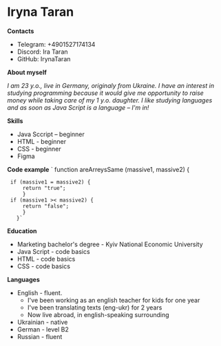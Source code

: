 # Iryna Taran 
**Contacts**
* Telegram: +4901527174134
* Discord: Ira Taran
* GitHub: IrynaTaran

**About myself**

*I am 23 y.o., live in Germany, originaly from Ukraine. I have an interest in studying programming because it would give me opportunity to raise money while taking care of my 1 y.o. daughter. I like studying languages and as soon as Java Script is a language – I'm in!*

**Skills**
* Java Sccript – beginner
* HTML - beginner
* CSS - beginner
* Figma

**Code example**
` function areArreysSame (massive1, massive2) {

     if (massive1 = massive2) {
         return "true";
         }
     if (massive1 >< massive2) {
         return "false";
         }
       }`
 
 **Education**
 * Marketing bachelor's degree - Kyiv National Economic University
 * Java Script - code basics
 * HTML - code basics
 * CSS - code basics

**Languages**
* English - fluent. 
   + I've been working as an english teacher for kids for one year
   + I've been translating texts (eng-ukr) for 2 years
   + Now live abroad, in english-speaking surrounding
* Ukrainian - native
* German - level B2
* Russian - fluent
